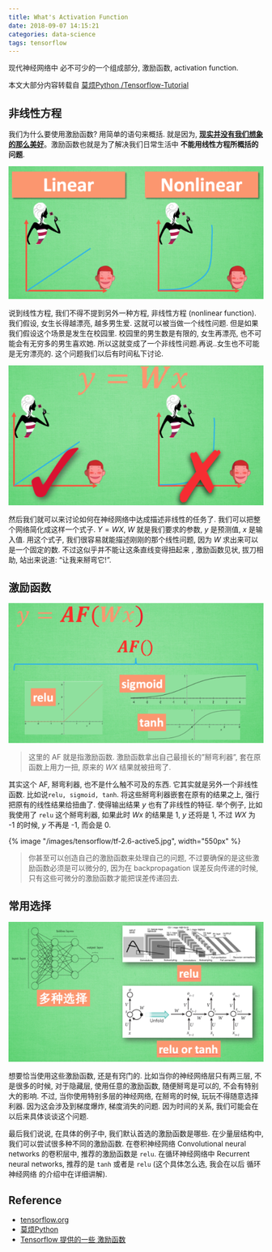 ```yaml
---
title: What's Activation Function
date: 2018-09-07 14:15:21
categories: data-science
tags: tensorflow
---
```


现代神经网络中 必不可少的一个组成部分, 激励函数, activation function.

<!-- more -->

本文大部分内容转载自 [莫烦Python /Tensorflow-Tutorial][2]

## 非线性方程 

我们为什么要使用激励函数? 用简单的语句来概括. 就是因为, <span style="TEXT-DECORATION: underline">**现实并没有我们想象的那么美好**</span>。激励函数也就是为了解决我们日常生活中 **不能用线性方程所概括的问题**. 

![Linear function and Nonlinear function][img1]

说到线性方程, 我们不得不提到另外一种方程, 非线性方程 (nonlinear function). 我们假设, 女生长得越漂亮, 越多男生爱. 这就可以被当做一个线性问题. 但是如果我们假设这个场景是发生在校园里. 校园里的男生数是有限的, 女生再漂亮, 也不可能会有无穷多的男生喜欢她. 所以这就变成了一个非线性问题.再说..女生也不可能是无穷漂亮的. 这个问题我们以后有时间私下讨论.

![Linear function -> Activation Function][img2]

然后我们就可以来讨论如何在神经网络中达成描述非线性的任务了. 我们可以把整个网络简化成这样一个式子. $Y = WX$, $W$ 就是我们要求的参数, $y$ 是预测值, $x$ 是输入值. 用这个式子, 我们很容易就能描述刚刚的那个线性问题, 因为 $W$ 求出来可以是一个固定的数. 不过这似乎并不能让这条直线变得扭起来 , 激励函数见状, 拔刀相助, 站出来说道: “让我来掰弯它!”.

## 激励函数

![Activation Function][img3]

> 这里的 AF 就是指激励函数. 激励函数拿出自己最擅长的”掰弯利器”, 套在原函数上用力一扭, 原来的 $WX$ 结果就被扭弯了.
> 
其实这个 AF, 掰弯利器, 也不是什么触不可及的东西. 它其实就是另外一个非线性函数. 比如说`relu, sigmoid, tanh`. 将这些掰弯利器嵌套在原有的结果之上, 强行把原有的线性结果给扭曲了. 使得输出结果 $y$ 也有了非线性的特征. 举个例子, 比如我使用了 `relu` 这个掰弯利器, 如果此时 $Wx$ 的结果是 1, $y$ 还将是 1, 不过 $WX$ 为 -1 的时候, $y$ 不再是 -1, 而会是 0.

{% image "/images/tensorflow/tf-2.6-active5.jpg", width="550px" %}

> 你甚至可以创造自己的激励函数来处理自己的问题, 不过要确保的是这些激励函数必须是可以微分的, 因为在 backpropagation 误差反向传递的时候, 只有这些可微分的激励函数才能把误差传递回去.

## 常用选择

![Activation Function][img4]

想要恰当使用这些激励函数, 还是有窍门的. 比如当你的神经网络层只有两三层, 不是很多的时候, 对于隐藏层, 使用任意的激励函数, 随便掰弯是可以的, 不会有特别大的影响. 不过, 当你使用特别多层的神经网络, 在掰弯的时候, 玩玩不得随意选择利器. 因为这会涉及到梯度爆炸, 梯度消失的问题. 因为时间的关系, 我们可能会在以后来具体谈谈这个问题.

最后我们说说, 在具体的例子中, 我们默认首选的激励函数是哪些. 在少量层结构中, 我们可以尝试很多种不同的激励函数. 在卷积神经网络 Convolutional neural networks 的卷积层中, 推荐的激励函数是 `relu`. 在循环神经网络中 Recurrent neural networks, 推荐的是 `tanh` 或者是 `relu` (这个具体怎么选, 我会在以后 循环神经网络 的介绍中在详细讲解).

## Reference

- [tensorflow.org][1]
- [莫烦Python][2]
- [Tensorflow 提供的一些 激励函数][3]

[1]: https://www.tensorflow.org/
[2]: https://morvanzhou.github.io/tutorials/machine-learning/tensorflow/
[3]: https://github.com/MorvanZhou/Tensorflow-Tutorial
[4]: https://www.tensorflow.org/versions/0.6.0/api_docs/python/nn.html

[img1]: /images/tensorflow/tf-2.6-active1.png
[img2]: /images/tensorflow/tf-2.6-active2.png
[img3]: /images/tensorflow/tf-2.6-active3.png
[img4]: /images/tensorflow/tf-2.6-active4.png
[img5]: /images/tensorflow/tf-2.6-active5.jpg

